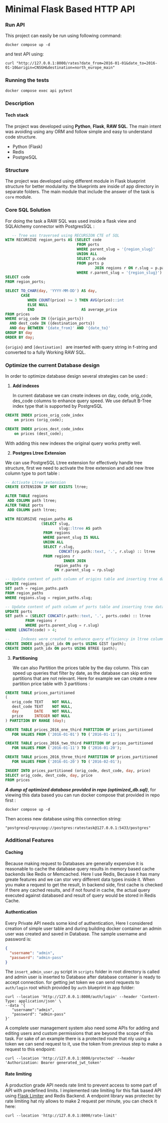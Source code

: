 # Minimal Flask Based HTTP API

### **Run API**

This project can easily be run using following command:

```shell
docker compose up -d
```

and test API using:

```shell
curl "http://127.0.0.1:8000/rates?date_from=2016-01-01&date_to=2016-01-10&origin=CNSGH&destination=north_europe_main"
```

### **Running the tests**

```shell
docker compose exec api pytest
```

### Description

#### Tech stack

The project was developed using **Python**, **Flask**, **RAW SQL**. The main intent was avoiding using any ORM and
follow simple and easy to understand code structure.

* Python (Flask)
* Redis
* PostgreSQL

### Structure

The project was developed using different module in Flask blueprint structure for better modularity. the blueprints are
inside of app directory in separate folders.
The main module that include the answer of the task is `core` module.

### Core SQL Solution

For doing the task a RAW SQL was used inside a flask view and SQLAlchemy connector with PostgresSQL :

```SQL
   -- Tree was traversed using RECURSION CTE of SQL
WITH RECURSIVE region_ports AS (SELECT code
                                FROM ports
                                WHERE parent_slug = '{region_slug}'
                                UNION ALL
                                SELECT p.code
                                FROM ports p
                                        JOIN regions r ON r.slug = p.parent_slug
                                WHERE r.parent_slug = '{region_slug}')
SELECT code
FROM region_ports;

SELECT TO_CHAR(day, 'YYYY-MM-DD') AS day,
       CASE
          WHEN COUNT(price) >= 3 THEN AVG(price)::int
          ELSE NULL
          END                     AS average_price
FROM prices
WHERE orig_code IN ({origin_ports})
  AND dest_code IN ({destination_ports})
  AND day BETWEEN '{date_from}' AND '{date_to}'
GROUP BY day
ORDER BY day;
   ```

`{origin}` and `[destination] ` are inserted with query string in f-string and converted to a fully Working RAW SQL.

### Optimize the current Database design

In order to optimize database design several strategies can be used :

1. **Add indexes**

   In current database we can create indexes on day, code, orig_code, des_code columns to enhance query speed. We use
   default B-Tree index type that is supported by PostgreSQL

```sql
CREATE INDEX prices_orig_code_index
    on prices (orig_code);

CREATE INDEX prices_dest_code_index
    on prices (dest_code);
```

With adding this new indexes the original query works pretty well.

2. **Postgres Ltree Extension**

We can use PostgreSQL Ltree extension for effectively handle tree structure, first we need to activate the ltree
extension and add new ltree column type to port table :

   ```sql
-- Activate Ltree extension
CREATE EXTENSION IF NOT EXISTS ltree;

ALTER TABLE regions
    ADD COLUMN path ltree;
ALTER TABLE ports
    ADD COLUMN path ltree;

WITH RECURSIVE region_paths AS
                   (SELECT slug,
                           slug::ltree AS path
                    FROM regions
                    WHERE parent_slug IS NULL
                    UNION ALL
                    SELECT r.slug,
                           CONCAT(rp.path::text, '.', r.slug) :: ltree
                    FROM regions r
                             INNER JOIN
                         region_paths rp
                         ON r.parent_slug = rp.slug)

-- Update content of path column of origins table and inserting tree data inside it
UPDATE regions
SET path = region_paths.path
FROM region_paths
WHERE regions.slug = region_paths.slug;

-- Update content of path column of ports table and inserting tree data inside it
UPDATE ports
SET path = (SELECT CONCAT(r.path::text, '.', ports.code) :: ltree
            FROM regions r
            WHERE ports.parent_slug = r.slug)
WHERE LENGTH(code) > 4;

--     Indexes were created to enhance query efficiency in ltree column(path)
CREATE INDEX path_gist_idx ON ports USING GIST (path);
CREATE INDEX path_idx ON ports USING BTREE (path);
   ```

3. **Partitioning**

   We can also Partition the prices table by the day column. This can speed up queries that filter by date, as the
   database can skip entire partitions that are not relevant. Here for example we can create a new partition price table
   with 3 partitions :

```sql
CREATE TABLE prices_partitioned
(
   orig_code TEXT    NOT NULL,
   dest_code TEXT    NOT NULL,
   day       DATE    NOT NULL,
   price     INTEGER NOT NULL
) PARTITION BY RANGE (day);

CREATE TABLE prices_2016_one_third PARTITION OF prices_partitioned
   FOR VALUES FROM ('2016-01-01') TO ('2016-01-11');

CREATE TABLE prices_2016_two_third PARTITION OF prices_partitioned
   FOR VALUES FROM ('2016-01-11') TO ('2016-01-20');

CREATE TABLE prices_2016_three_third PARTITION OF prices_partitioned
   FOR VALUES FROM ('2016-01-20') TO ('2016-02-01');

INSERT INTO prices_partitioned (orig_code, dest_code, day, price)
SELECT orig_code, dest_code, day, price
FROM prices
```

**_A dump of optimized database provided in repo (optimized_db.sql)_**, for viewing this data based you can run
docker compose that provided in repo first :

```shell
docker compose up -d
   ```

Then access new database using this connection string:

```shell
"postgresql+psycopg://postgres:ratestask@127.0.0.1:5433/postgres"
   ```

### Additional Features

#### Caching

Because making request to Databases are generally expensive it is reasonable to cache the database query results in
memory based cache backends like Redis or Memcached.
Here I use Redis, Because it has many greate features and we can stor very different data types inside it. When you make
a request to get the result, In backend side,
first cache is checked if there any cached results, and if not found in cache, the actual query executed against
databased and result of query would be stored in Redis Cache.

#### Authentication

Every Private API needs some kind of authentication, Here I considered creation of simple user table and during building
docker container an admin user was created and saved in Database. The sample username and password is:

```json
{
  "username": "admin",
  "password": "admin-pass"
}
```

The `insert_admin_user.py` script in `scripts` folder in root directory is called and admin user is inserted to Database
after database container is ready to accept connection.
for getting jwt token we can send requests to `auth/login` root which provided by `auth` blueprint in app folder:

```shell
curl --location 'http://127.0.0.1:8000/auth/login' --header 'Content-Type: application/json' \
--data '{
   "username":"admin",
   "password": "admin-pass"
}'
```

A complete user management system also need some APIs for adding and editing users and custom permissions that are
beyond the scope of this task.
For sake of an example there is a protected route that nly using a token we can send request to it, use the token from
previous step to make a request to this endpoint:

```shell
curl --location 'http://127.0.0.1:8000/protected' --header 'Authorization: Bearer generated_jwt_token'
```

#### Rate limiting

A production grade API needs rate limit to prevent access to some part of API with predefined limits. I implemented rate
limiting for this flak based API using [Flask Limiter](https://flask-limiter.readthedocs.io/en/stable/) and Redis Backend.
A endpoint library was protectec by rate limiting hat nly allows to make 2 request per minute, you can check it here:

```shell
curl --location 'http://127.0.0.1:8000/rate-limit'
```